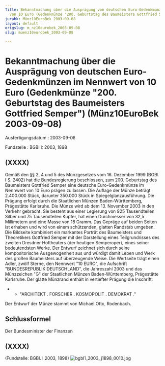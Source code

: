 ```yaml
---
Title: Bekanntmachung über die Ausprägung von deutschen Euro-Gedenkmünzen im Nennwert
  von 10 Euro (Gedenkmünze "200. Geburtstag des Baumeisters Gottfried Semper")
jurabk: Münz10EuroBek 2003-09-08
layout: default
origslug: m_nz10eurobek_2003-09-08
slug: muenz10eurobek_2003-09-08

---
```


# Bekanntmachung über die Ausprägung von deutschen Euro-Gedenkmünzen im Nennwert von 10 Euro (Gedenkmünze "200. Geburtstag des Baumeisters Gottfried Semper") (Münz10EuroBek 2003-09-08)

Ausfertigungsdatum
:   2003-09-08

Fundstelle
:   BGBl I: 2003, 1898

## (XXXX)

Gemäß den §§ 2, 4 und 5 des Münzgesetzes vom 16. Dezember 1999 (BGBl.
I S. 2402) hat die Bundesregierung beschlossen, zum 200. Geburtstag
des Baumeisters Gottfried Semper eine deutsche Euro-Gedenkmünze im
Nennwert von 10 Euro prägen zu lassen.
Die Auflage der Münze beträgt 2.400.000 Stück, darunter 350.000 Stück
in Spiegelglanzausführung. Die Prägung erfolgt durch die Staatlichen
Münzen Baden-Württemberg, Prägestätte Karlsruhe. Die Münze wird ab dem
13\. November 2003 in den Verkehr gebracht. Sie besteht aus einer
Legierung von 925 Tausendteilen Silber und 75 Tausendteilen Kupfer,
hat einen Durchmesser von 32,5 Millimetern und eine Masse von 18
Gramm. Das Gepräge auf beiden Seiten ist erhaben und wird von einem
schützenden, glatten Randstab umgeben.
Die Bildseite kombiniert ein markantes Porträt des Baumeisters und
Theoretikers Gottfried Semper mit der Darstellung eines
Teilgrundrisses des zweiten Dresdner Hoftheaters (der heutigen
Semperoper), eines seiner bedeutendsten Werke. Der Entwurf zeichnet
sich durch seine kompositorische Ausgewogenheit aus und würdigt damit
Leben und Werk des großen Baumeisters auf überzeugende Weise.
Die Wertseite trägt einen Adler, zwölf Sterne, den Nennwert "10 EURO",
die Aufschrift "BUNDESREPUBLIK DEUTSCHLAND", die Jahreszahl 2003 und
das Münzzeichen "G" der Staatlichen Münzen Baden-Württemberg,
Prägestätte Karlsruhe.
Der glatte Münzrand enthält in vertiefter Prägung die Inschrift:

*    *   "ARCHITEKT . FORSCHER . KOSMOPOLIT . DEMOKRAT ."



Der Entwurf der Münze stammt von Michael Otto, Rodenbach.

## Schlussformel

Der Bundesminister der Finanzen

## (XXXX)

(Fundstelle: BGBl. I 2003, 1898)
![bgbl1_2003_j1898_0010.jpg](bgbl1_2003_j1898_0010.jpg)
